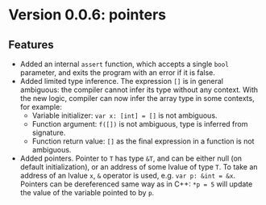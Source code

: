 # Version 0.0.6: pointers

## Features

- Added an internal `assert` function, which accepts a single
  `bool` parameter, and exits the program with an error if it is
  false.
- Added limited type inference. The expression `[]` is in general
  ambiguous: the compiler cannot infer its type without any context.
  With the new logic, compiler can now infer the array type in
  some contexts, for example:
  - Variable initializer: `var x: [int] = []` is not ambiguous.
  - Function argument: `f([])` is not ambiguous, type is inferred
    from signature.
  - Function return value: `[]` as the final expression in a function
    is not ambiguous.
- Added pointers. Pointer to `T` has type `&T`, and can be either
  null (on default initialization), or an address of some lvalue
  of type `T`. To take an address of an lvalue `x`, `&` operator
  is used, e.g. `var p: &int = &x`. Pointers can be dereferenced
  same way as in C++: `*p = 5` will update the value of the
  variable pointed to by `p`.
